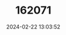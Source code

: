 ---
title: "162071"
category: "Dryopteris corleyi"
draft: false
date: 2024-02-22 13:03:52
languages:
  Spanish; Castilian: ["Helecho macho asturiano"]
  English: ["Costa Verde Male-fern"]
---